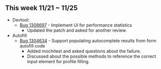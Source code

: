 ## This week 11/21 ~ 11/25
* Devtool:
    - [Bug 1308697](https://bugzilla.mozilla.org/show_bug.cgi?id=1308697) - Implement UI for performance statistics
        - Updated the patch and asked for another review.
* Autofill
    - [Bug 1304634](https://bugzilla.mozilla.org/show_bug.cgi?id=1304634) - Support populating autocomplete results from form autofill code
        - Added mochitest and asked questions about the failure.
        - Discussed about the possible methods to reference the correct input element for profile filling.
